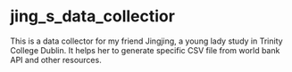 # jing_s_data_collectior
This is a data collector for my friend Jingjing, a young lady study in Trinity College Dublin. It helps her to generate specific CSV file from world bank API and other resources.
